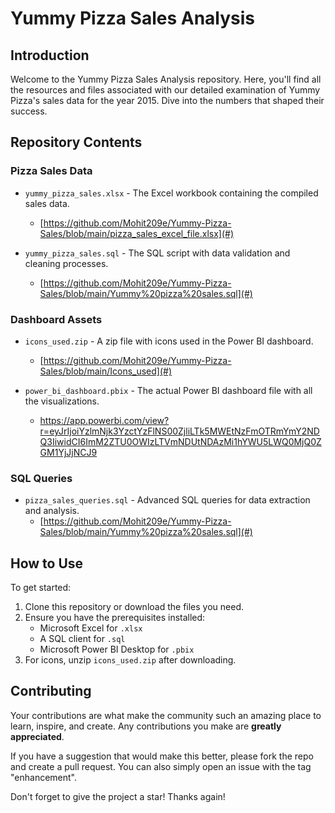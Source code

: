 # Yummy Pizza Sales Analysis

## Introduction
Welcome to the Yummy Pizza Sales Analysis repository. Here, you'll find all the resources and files associated with our detailed examination of Yummy Pizza's sales data for the year 2015. Dive into the numbers that shaped their success.

## Repository Contents

### Pizza Sales Data
- `yummy_pizza_sales.xlsx` - The Excel workbook containing the compiled sales data.
  - [https://github.com/Mohit209e/Yummy-Pizza-Sales/blob/main/pizza_sales_excel_file.xlsx](#)

- `yummy_pizza_sales.sql` - The SQL script with data validation and cleaning processes.
  - [https://github.com/Mohit209e/Yummy-Pizza-Sales/blob/main/Yummy%20pizza%20sales.sql](#)

### Dashboard Assets
- `icons_used.zip` - A zip file with icons used in the Power BI dashboard.
  - [https://github.com/Mohit209e/Yummy-Pizza-Sales/blob/main/Icons_used](#)

- `power_bi_dashboard.pbix` - The actual Power BI dashboard file with all the visualizations.
  - https://app.powerbi.com/view?r=eyJrIjoiYzlmNjk3YzctYzFlNS00ZjliLTk5MWEtNzFmOTRmYmY2NDQ3IiwidCI6ImM2ZTU0OWIzLTVmNDUtNDAzMi1hYWU5LWQ0MjQ0ZGM1YjJjNCJ9

### SQL Queries
- `pizza_sales_queries.sql` - Advanced SQL queries for data extraction and analysis.
  - [https://github.com/Mohit209e/Yummy-Pizza-Sales/blob/main/Yummy%20pizza%20sales.sql](#)

## How to Use

To get started:
1. Clone this repository or download the files you need.
2. Ensure you have the prerequisites installed:
   - Microsoft Excel for `.xlsx`
   - A SQL client for `.sql`
   - Microsoft Power BI Desktop for `.pbix`
3. For icons, unzip `icons_used.zip` after downloading.

## Contributing

Your contributions are what make the community such an amazing place to learn, inspire, and create. Any contributions you make are **greatly appreciated**.

If you have a suggestion that would make this better, please fork the repo and create a pull request. You can also simply open an issue with the tag "enhancement".

Don't forget to give the project a star! Thanks again!


